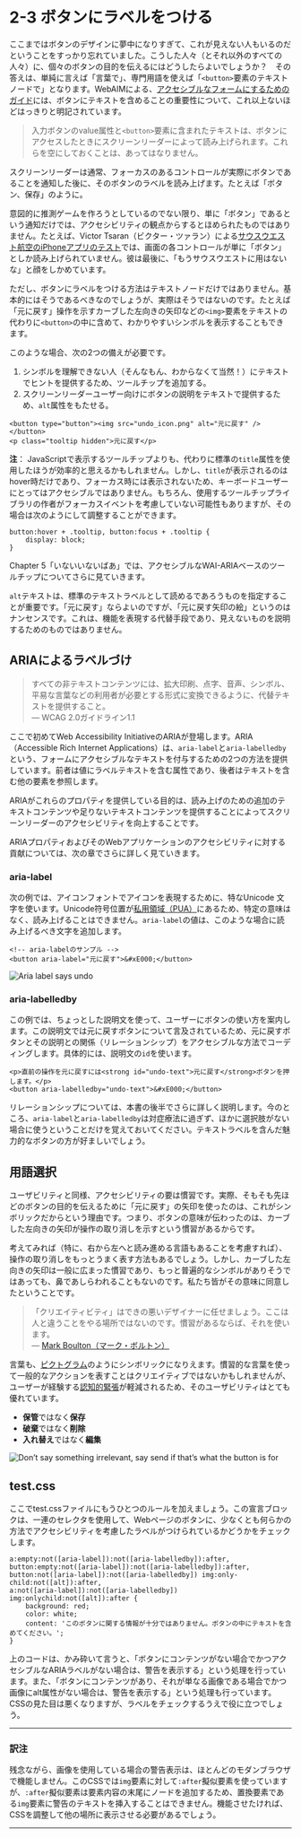 # 2-3 ボタンにラベルをつける

ここまではボタンのデザインに夢中になりすぎて、これが見えない人もいるのだということをすっかり忘れていました。こうした人々（とそれ以外のすべての人々）に、個々のボタンの目的を伝えるにはどうしたらよいでしょうか？　その答えは、単純に言えば「言葉で」、専門用語を使えば「`<button>`要素のテキストノードで」となります。WebAIMによる、[アクセシブルなフォームにするためのガイド](http://webaim.org/techniques/forms/controls#button)には、ボタンにテキストを含めることの重要性について、これ以上ないほどはっきりと明記されています。

>入力ボタンのvalue属性と`<button>`要素に含まれたテキストは、ボタンにアクセスしたときにスクリーンリーダーによって読み上げられます。これらを空にしておくことは、あってはなりません。

スクリーンリーダーは通常、フォーカスのあるコントロールが実際にボタンであることを通知した後に、そのボタンのラベルを読み上げます。たとえば「ボタン、保存」のように。

意図的に推測ゲームを作ろうとしているのでない限り、単に「ボタン」であるという通知だけでは、アクセシビリティの観点からするとほめられたものではありません。たとえば、Victor Tsaran（ビクター・ツァラン）による[サウスウエスト航空のiPhoneアプリのテスト](https://www.youtube.com/watch?v=StI0iIufJzk)では、画面の各コントロールが単に「ボタン」としか読み上げられていません。彼は最後に、「もうサウスウエストに用はないな」と顔をしかめています。

ただし、ボタンにラベルをつける方法はテキストノードだけではありません。基本的にはそうであるべきなのでしょうが、実際はそうではないのです。たとえば「元に戻す」操作を示すカーブした左向きの矢印などの`<img>`要素をテキストの代わりに`<button>`の中に含めて、わかりやすいシンボルを表示することもできます。

このような場合、次の2つの備えが必要です。

1. シンボルを理解できない人（そんなもん、わからなくて当然！）にテキストでヒントを提供するため、ツールチップを追加する。
2. スクリーンリーダーユーザー向けにボタンの説明をテキストで提供するため、`alt`属性をもたせる。

```
<button type="button"><img src="undo_icon.png" alt="元に戻す" /></button>
<p class="tooltip hidden">元に戻す</p>
```

**注**： JavaScriptで表示するツールチップよりも、代わりに標準の`title`属性を使用したほうが効率的と思えるかもしれません。しかし、`title`が表示されるのはhover時だけであり、フォーカス時には表示されないため、キーボードユーザーにとってはアクセシブルではありません。もちろん、使用するツールチップライブラリの作者がフォーカスイベントを考慮していない可能性もありますが、その場合は次のようにして調整することができます。

```
button:hover + .tooltip, button:focus + .tooltip {
	display: block;
}
```

Chapter 5「いないいないばあ」では、アクセシブルなWAI-ARIAベースのツールチップについてさらに見ていきます。

`alt`テキストは、標準のテキストラベルとして読めるであろうものを指定することが重要です。「元に戻す」ならよいのですが、「元に戻す矢印の絵」というのはナンセンスです。これは、機能を表現する代替手段であり、見えないものを説明するためのものではありません。

## ARIAによるラベルづけ

>すべての非テキストコンテンツには、拡大印刷、点字、音声、シンボル、平易な言葉などの利用者が必要とする形式に変換できるように、代替テキストを提供すること。<br>
― WCAG 2.0ガイドライン1.1

ここで初めてWeb Accessibility InitiativeのARIAが登場します。ARIA（Accessible Rich Internet Applications）は、`aria-label`と`aria-labelledby`という、フォームにアクセシブルなテキストを付与するための2つの方法を提供しています。前者は値にラベルテキストを含む属性であり、後者はテキストを含む他の要素を参照します。

ARIAがこれらのプロパティを提供している目的は、読み上げのための追加のテキストコンテンツや足りないテキストコンテンツを提供することによってスクリーンリーダーのアクセシビリティを向上することです。

ARIAプロパティおよびそのWebアプリケーションのアクセシビリティに対する貢献については、次の章でさらに詳しく見ていきます。

### aria-label

次の例では、アイコンフォントでアイコンを表現するために、特なUnicode
文字を使います。Unicode符号位置が[私用領域（PUA）](http://en.wikipedia.org/wiki/Private_Use_Areas)にあるため、特定の意味はなく、読み上げることはできません。`aria-label`の値は、このような場合に読み上げるべき文字を追加します。

```
<!-- aria-labelのサンプル -->
<button aria-label="元に戻す">&#xE000;</button>
```

![Aria label says undo](../img/2-3_01.png)

### aria-labelledby

この例では、ちょっとした説明文を使って、ユーザーにボタンの使い方を案内します。この説明文では元に戻すボタンについて言及されているため、元に戻すボタンとその説明との関係（リレーションシップ）をアクセシブルな方法でコーディングします。具体的には、説明文の`id`を使います。

```
<p>直前の操作を元に戻すには<strong id="undo-text">元に戻す</strong>ボタンを押します。</p>
<button aria-labelledby="undo-text">&#xE000;</button>
```

リレーションシップについては、本書の後半でさらに詳しく説明します。今のところ、`aria-label`と`aria-labelledby`は対症療法に過ぎず、ほかに選択肢がない場合に使うということだけを覚えておいてください。テキストラベルを含んだ魅力的なボタンの方が好ましいでしょう。

## 用語選択

ユーザビリティと同様、アクセシビリティの要は慣習です。実際、そもそも先ほどのボタンの目的を伝えるために「元に戻す」の矢印を使ったのは、これがシンボリックだからという理由です。つまり、ボタンの意味が伝わったのは、カーブした左向きの矢印が操作の取り消しを示すという慣習があるからです。

考えてみれば（特に、右から左へと読み進める言語もあることを考慮すれば）、操作の取り消しをもっとうまく表す方法もあるでしょう。しかし、カーブした左向きの矢印は一般に広まった慣習であり、もっと普遍的なシンボルがありそうではあっても、鼻であしらわれることもないのです。私たち皆がその意味に同意したということです。

>「クリエイティビティ」はできの悪いデザイナーに任せましょう。ここは人と違うことをやる場所ではないのです。慣習があるならば、それを使います。<br>
― [Mark Boulton（マーク・ボルトン）](http://www.markboulton.co.uk/journal/icons-symbols-and-a-semiotic-web)

言葉も、[ピクトグラム](http://en.wikipedia.org/wiki/Pictogram)のようにシンボリックになりえます。慣習的な言葉を使って一般的なアクションを表すことはクリエイティブではないかもしれませんが、ユーザーが経験する[認知的緊張](http://www.nngroup.com/articles/navigation-cognitive-strain/)が軽減されるため、そのユーザビリティはとても優れています。

- **保管**ではなく**保存**
- **破棄**ではなく**削除**
- **入れ替え**ではなく**編集**

![Don&#8217;t say something irrelevant, say send if that&#8217;s what the button is for](../img/2-3_02.png)

## test.css

ここでtest.cssファイルにもうひとつのルールを加えましょう。この宣言ブロックは、一連のセレクタを使用して、Webページのボタンに、少なくとも何らかの方法でアクセシビリティを考慮したラベルがつけられているかどうかをチェックします。

```
a:empty:not([aria-label]):not([aria-labelledby]):after,
button:empty:not([aria-label]):not([aria-labelledby]):after,
button:not([aria-label]):not([aria-labelledby]) img:only-child:not([alt]):after,
a:not([aria-label]):not([aria-labelledby]) img:onlychild:not([alt]):after {
	background: red;
	color: white;
	content: 'このボタンに関する情報が十分ではありません。ボタンの中にテキストを含めてください。';
}
```

上のコードは、かみ砕いて言うと、「ボタンにコンテンツがない場合でかつアクセシブルなARIAラベルがない場合は、警告を表示する」という処理を行っています。また、「ボタンにコンテンツがあり、それが単なる画像である場合でかつ画像にalt属性がない場合は、警告を表示する」という処理も行っています。CSSの見た目は悪くなりますが、ラベルをチェックするうえで役に立つでしょう。

---

### 訳注

残念ながら、画像を使用している場合の警告表示は、ほとんどのモダンブラウザで機能しません。このCSSでは`img`要素に対して`:after`擬似要素を使っていますが、`:after`擬似要素は要素内容の末尾にノードを追加するため、置換要素である`img`要素に警告のテキストを挿入することはできません。機能させたければ、CSSを調整して他の場所に表示させる必要があるでしょう。

---
